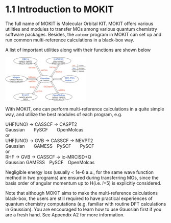 # 1.1 Introduction to MOKIT
The full name of MOKIT is Molecular Orbital KIT. MOKIT offers various utilities
and modules to transfer MOs among various quantum chemistry software packages.
Besides, the `automr` program in MOKIT can set up and run common multi-reference
calculations in a black-box way.

A list of important utilities along with their functions are shown below

<img src="images/orbital_transfer.png" width="50%" height="50%" />

With MOKIT, one can perform multi-reference calculations in a quite simple way,
and utilize the best modules of each program, e.g.

  UHF(UNO) -> CASSCF -> CASPT2  
  Gaussian&emsp;&emsp;PySCF&emsp;&emsp;OpenMolcas  
or  
  UHF(UNO) -> GVB    -> CASSCF -> NEVPT2  
  Gaussian&emsp;&emsp;GAMESS&emsp;PySCF&emsp;&emsp;PySCF  
or  
  RHF      -> GVB    -> CASSCF -> ic-MRCISD+Q  
  Gaussian GAMESS&emsp;PySCF&emsp;OpenMolcas  

Negligible energy loss (usually < 1e-6 a.u., for the same wave function method
in two programs) are ensured during transferring MOs, since the basis order of
angular momentum up to H(i.e. *l*=5) is explicitly considered.

Note that although MOKIT aims to make the multi-reference calculations black-box,
the users are still required to have practical experiences of quantum chemistry
computations (e.g. familiar with routine DFT calculations in Gaussian). You are
encouraged to learn how to use Gaussian first if you are a fresh hand. See Appendix
A2 for more information.

